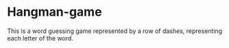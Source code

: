 # Hangman-game
This is a word guessing game represented by a row of dashes, representing each letter of the word.
